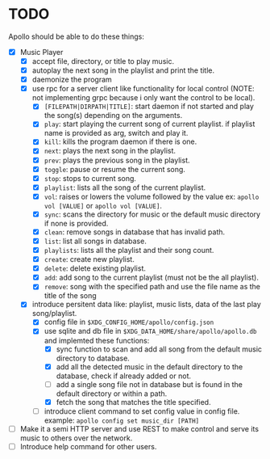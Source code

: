 # TODO
Apollo should be able to do these things:
- [x] Music Player
  - [x] accept file, directory, or title to play music.
  - [x] autoplay the next song in the playlist and print the title.
  - [x] daemonize the program
  - [x] use rpc for a server client like functionality for local control (NOTE: not implementing grpc because i only want the control to be local).
    - [x] `[FILEPATH|DIRPATH|TITLE]`: start daemon if not started and play the song(s) depending on the arguments.
    - [x] `play`: start playing the current song of current playlist. if playlist name is provided as arg, switch and play it.
    - [x] `kill`: kills the program daemon if there is one.
    - [x] `next`: plays the next song in the playlist.
    - [x] `prev`: plays the previous song in the playlist.
    - [x] `toggle`: pause or resume the current song.
    - [x] `stop`: stops to current song.
    - [x] `playlist`: lists all the song of the current playlist.
    - [x] `vol`: raises or lowers the volume followed by the value ex: `apollo vol [VALUE]` or `apollo vol [VALUE]`.
    - [x] `sync`: scans the directory for music or the default music directory if none is provided.
    - [x] `clean`: remove songs in database that has invalid path.
    - [x] `list`: list all songs in database.
    - [x] `playlists`: lists all the playlist and their song count.
    - [x] `create`: create new playlist.
    - [x] `delete`: delete existing playlist.
    - [x] `add`: add song to the current playlist (must not be the all playlist).
    - [x] `remove`: song with the specified path and use the file name as the title of the song
  - [x] introduce persitent data like: playlist, music lists, data of the last play song/playlist.
    - [x] config file in `$XDG_CONFIG_HOME/apollo/config.json`
    - [x] use sqlite and db file in `$XDG_DATA_HOME/share/apollo/apollo.db` and implemted these functions:
      - [x] sync function to scan and add all song from the default music directory to database.
      - [x] add all the detected music in the default directory to the database, check if already added or not.
      - [ ] add a single song file not in database but is found in the default directory or within a path.
      - [x] fetch the song that matches the title specified.
    - [ ] introduce client command to set config value in config file. example: `apollo config set music_dir [PATH]`
- [ ] Make it a semi HTTP server and use REST to make control and serve its music to others over the network.
- [ ] Introduce help command for other users.
